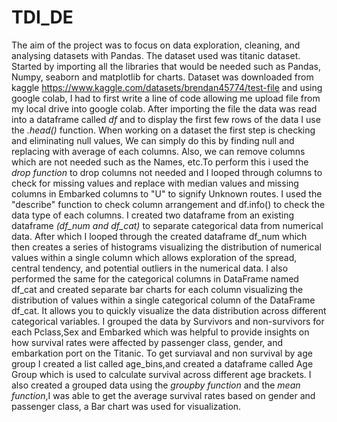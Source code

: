 # TDI_DE
The aim of the project was to focus on data exploration, cleaning, and analysing datasets with Pandas. The dataset used was titanic dataset.
Started by importing all the libraries that would be needed such as Pandas, Numpy, seaborn and matplotlib for charts.
Dataset was downloaded from kaggle https://www.kaggle.com/datasets/brendan45774/test-file and using google colab, I had to first write a line of code allowing me upload file from my local drive into google colab.
After importing the file the data was read into a dataframe called *df* and to display the first few rows of the data I use the *.head()* function.
When working on a dataset the first step is checking and eliminating null values, We can simply do this by finding null and replacing with average of each columns. Also, we can remove columns which are not needed such as the Names, etc.To perform this i used the *drop function* to drop columns not needed and I looped through columns to check for missing values and replace with median values and missing columns in Embarked columns to "U" to signify Unknown routes.
I used the "describe" function to  check column arrangement  and df.info() to check the data type of each columns.
I created two  dataframe from an existing dataframe *(df_num and df_cat)* to separate categorical data from numerical data.
After which I looped through the created dataframe df_num which then creates a series of histograms visualizing the distribution of numerical values within a single column which allows exploration of the spread, central tendency, and potential outliers in the numerical data.
I also performed the same for the categorical columns in DataFrame named df_cat and created separate bar charts for each column visualizing the distribution of values within a single categorical column of the DataFrame df_cat. It allows you to quickly visualize the data distribution across different categorical variables.
I grouped the data by Survivors and non-survivors for each Pclass,Sex and Embarked which was helpful to provide insights on how survival rates were affected by passenger class, gender, and embarkation port on the Titanic.
To get surviaval and non survival by age group I created a list called age_bins,and created a dataframe called Age Group which is used to calculate survival across different age brackets.
I also created a grouped data using the *groupby function* and the *mean function*,I was able to get the average survival rates based on gender and passenger class, a Bar chart was used for visualization.
